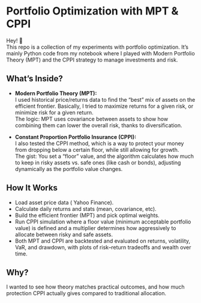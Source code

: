 # Portfolio Optimization with MPT & CPPI

Hey! 👋  
This repo is a collection of my experiments with portfolio optimization. It’s mainly Python code from my notebook where I played with Modern Portfolio Theory (MPT) and the CPPI strategy to manage investments and risk.

## What’s Inside?

- **Modern Portfolio Theory (MPT):**  
  I used historical price/returns data to find the “best” mix of assets on the efficient frontier. Basically, I tried to maximize returns for a given risk, or minimize risk for a given return.  
  The logic: MPT uses covariance between assets to show how combining them can lower the overall risk, thanks to diversification.

- **Constant Proportion Portfolio Insurance (CPPI):**  
  I also tested the CPPI method, which is a way to protect your money from dropping below a certain floor, while still allowing for growth.  
  The gist: You set a “floor” value, and the algorithm calculates how much to keep in risky assets vs. safe ones (like cash or bonds), adjusting dynamically as the portfolio value changes.

## How It Works

- Load asset price data ( Yahoo Finance).
- Calculate daily returns and stats (mean, covariance, etc).
- Build the efficient frontier (MPT) and pick optimal weights.
- Run CPPI simulation where a floor value (minimum acceptable portfolio value) is defined and a multiplier determines how aggressively to allocate between risky and safe assets.
- Both MPT and CPPI are backtested and evaluated on returns, volatility, VaR, and drawdown, with plots of risk–return tradeoffs and wealth over time.

## Why?

I wanted to see how theory matches practical outcomes, and how much protection CPPI actually gives compared to traditional allocation.  


